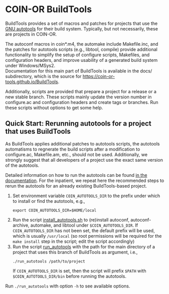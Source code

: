 # COIN-OR BuildTools

BuildTools provides a set of macros and patches for projects that use the
[GNU autotools](https://en.wikipedia.org/wiki/GNU_Autotools) for their
build system. Typically, but not necessarily, these are projects in COIN-OR.

The autoconf macros in coin*.m4, the automake include Makefile.inc, and
the patches for autotools scripts (e.g., libtool, compile) provide additional
functionality to simplify the setup of configure scripts, Makefiles, and
configuration headers, and improve usability of a generated build system
under Windows/MSys2.   
Documentation for this main part of BuildTools is available in the docs/
subdirectory, which is the source for https://coin-or-tools.github.io/BuildTools.

Additionally, scripts are provided that prepare a project for a release
or a new stable branch. These scripts mainly update the version number in
configure.ac and configuration headers and create tags or branches.
Run these scripts without options to get some help.

## Quick Start: Rerunning autotools for a project that uses BuildTools

As BuildTools applies additional patches to autotools scripts, the autotools
automatisms to regnerate the build scripts after a modification to
configure.ac, Makefile.am, etc., should not be used.
Additionally, we strongly suggest that all developers of a project use
the exact same version of the autotools.

Detailed information on how to run the autotools can be found
[in the documentation](https://coin-or-tools.github.io/BuildTools/autotools).
For the inpatient, we repeat here the recommended steps to rerun the autotools
for an already existing BuildTools-based project.

1. Set environment variable `COIN_AUTOTOOLS_DIR` to the prefix under
   which to install or find the autotools, e.g.,
   ```
   export COIN_AUTOTOOLS_DIR=$HOME/local
   ```
2. Run the script [install_autotools.sh](./install_autotools.sh) to
   (re)install autoconf, autoconf-archive, automake, and libtool under
   `$COIN_AUTOTOOLS_DIR`. If `COIN_AUTOTOOLS_DIR` has not been set,
   the default prefix will be used, which is usually `/usr/local`
   (so root permissions will be required for the `make install` step
    in the script; edit the script accordingly)
3. Run the script [run_autotools](./run_autotools) with the path for the
   main directory of a project that uses this branch of BuildTools as
   argument, i.e.,
   ```
   ./run_autotools /path/to/project
   ```
   If `COIN_AUTOTOOLS_DIR` is set, then the script will prefix `$PATH`
   with `$COIN_AUTOTOOLS_DIR/bin` before running the autotools.

Run `./run_autotools` with option `-h` to see available options.
